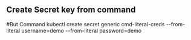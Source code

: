 ## Create Secret key from command
#But Command
kubectl create secret generic cmd-literal-creds  --from-literal username=demo --from-literal password=demo

